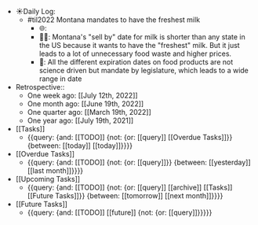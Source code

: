 - ☀️Daily Log:
    - #til2022 Montana mandates to have the freshest milk
        - 🌐: 
        - 💁‍♂️: Montana's "sell by" date for milk is shorter than any state in the US because it wants to have the "freshest" milk. But it just leads to a lot of unnecessary food waste and higher prices.
        - 🤔: All the different expiration dates on food products are not science driven but mandate by legislature, which leads to a wide range in date
- Retrospective::
    - One week ago: [[July 12th, 2022]]
    - One month ago: [[June 19th, 2022]]
    - One quarter ago: [[March 19th, 2022]]
    - One year ago: [[July 19th, 2021]]
- [[Tasks]]
    - {{query: {and: [[TODO]] {not: {or: [[query]] [[Overdue Tasks]]}} {between: [[today]] [[today]]}}}}
- [[Overdue Tasks]]
    - {{query: {and: [[TODO]] {not: {or: [[query]]}} {between: [[yesterday]] [[last month]]}}}}
- [[Upcoming Tasks]]
    - {{query: {and: [[TODO]] {not: {or: [[query]] [[archive]] [[Tasks]] [[Future Tasks]]}} {between: [[tomorrow]] [[next month]]}}}}
- [[Future Tasks]]
    - {{query: {and: [[TODO]] [[future]] {not: {or: [[query]]}}}}}
